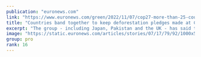 ```yaml
---
publication: "euronews.com"
link: "https://www.euronews.com/green/2022/11/07/cop27-more-than-25-countries-band-together-to-keep-deforestation-pledges-made-in-glasgow"
title: "Countries band together to keep deforestation pledges made at COP26"
excerpt: "The group - including Japan, Pakistan and the UK - has said they will hold each other accountable for a pledge to end deforestation by 2030."
image: "https://static.euronews.com/articles/stories/07/17/79/92/1000x563_cmsv2_f77c0ce2-f4d9-5051-8fb2-04a70210cb3e-7177992.jpg"
group: pro
rank: 16
---
```

